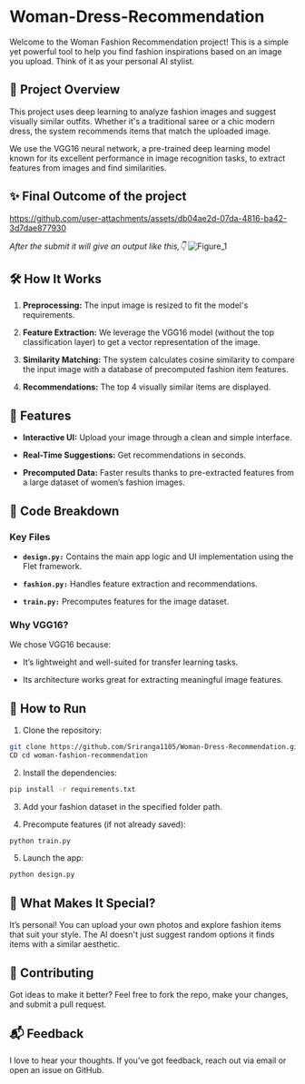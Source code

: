 # Woman-Dress-Recommendation #
Welcome to the Woman Fashion Recommendation project! This is a simple yet powerful tool to help you find fashion inspirations based on an image you upload. Think of it as your personal AI stylist.

## 🎯 Project Overview ##
This project uses deep learning to analyze fashion images and suggest visually similar outfits. Whether it's a traditional saree or a chic modern dress, the system recommends items that match the uploaded image.

We use the VGG16 neural network, a pre-trained deep learning model known for its excellent performance in image recognition tasks, to extract features from images and find similarities.

## ✨ Final Outcome of the project ##
https://github.com/user-attachments/assets/db04ae2d-07da-4816-ba42-3d7dae877930

*After the submit it will give an output like this,👇*
![Figure_1](https://github.com/user-attachments/assets/cd2b6879-ac79-40fe-8a2a-38147ba9717d)

## 🛠 How It Works ##
1. **Preprocessing:** The input image is resized to fit the model's requirements.
 
2. **Feature Extraction:** We leverage the VGG16 model (without the top classification layer) to get a vector representation of the image.
3. **Similarity Matching:** The system calculates cosine similarity to compare the input image with a database of precomputed fashion item features.
4. **Recommendations:** The top 4 visually similar items are displayed.

## 🚀 Features ##
* **Interactive UI:** Upload your image through a clean and simple interface.

* **Real-Time Suggestions:** Get recommendations in seconds.
* **Precomputed Data:** Faster results thanks to pre-extracted features from a large dataset of women’s fashion images.

## 📂 Code Breakdown ##
### Key Files ###
* **```design.py:```** Contains the main app logic and UI implementation using the Flet framework.

* **```fashion.py:```** Handles feature extraction and recommendations.
* **```train.py:```** Precomputes features for the image dataset.

### Why VGG16? ###
We chose VGG16 because:
* It’s lightweight and well-suited for transfer learning tasks.

* Its architecture works great for extracting meaningful image features.

## 🔧 How to Run ##
1. Clone the repository:
```bash
git clone https://github.com/Sriranga1105/Woman-Dress-Recommendation.git
CD cd woman-fashion-recommendation
```

2. Install the dependencies:
```bash
pip install -r requirements.txt
```
3. Add your fashion dataset in the specified folder path.

4. Precompute features (if not already saved):
```bash
python train.py
```

5. Launch the app:
```bash
python design.py
```

## 🌟 What Makes It Special? ##
It’s personal! You can upload your own photos and explore fashion items that suit your style. The AI doesn't just suggest random options it finds items with a similar aesthetic.

## 🤝 Contributing ##
Got ideas to make it better? Feel free to fork the repo, make your changes, and submit a pull request.

## 📬 Feedback ##
I love to hear your thoughts. If you’ve got feedback, reach out via email or open an issue on GitHub.
